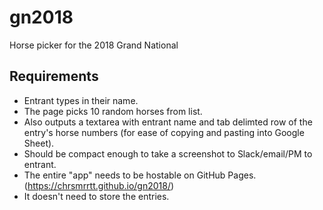# gn2018
Horse picker for the 2018 Grand National

## Requirements
* Entrant types in their name.
* The page picks 10 random horses from list.
* Also outputs a textarea with entrant name and tab delimted row of the entry's horse numbers (for ease of copying and pasting into Google Sheet).
* Should be compact enough to take a screenshot to Slack/email/PM to entrant.
* The entire "app" needs to be hostable on GitHub Pages. (https://chrsmrrtt.github.io/gn2018/)
* It doesn't need to store the entries.
